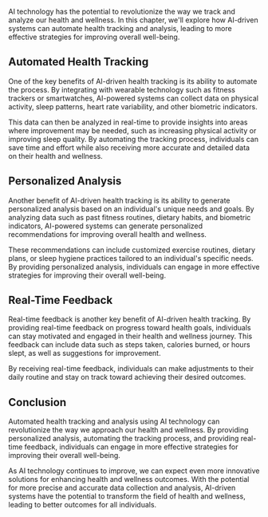 
AI technology has the potential to revolutionize the way we track and analyze our health and wellness. In this chapter, we'll explore how AI-driven systems can automate health tracking and analysis, leading to more effective strategies for improving overall well-being.

Automated Health Tracking
-------------------------

One of the key benefits of AI-driven health tracking is its ability to automate the process. By integrating with wearable technology such as fitness trackers or smartwatches, AI-powered systems can collect data on physical activity, sleep patterns, heart rate variability, and other biometric indicators.

This data can then be analyzed in real-time to provide insights into areas where improvement may be needed, such as increasing physical activity or improving sleep quality. By automating the tracking process, individuals can save time and effort while also receiving more accurate and detailed data on their health and wellness.

Personalized Analysis
---------------------

Another benefit of AI-driven health tracking is its ability to generate personalized analysis based on an individual's unique needs and goals. By analyzing data such as past fitness routines, dietary habits, and biometric indicators, AI-powered systems can generate personalized recommendations for improving overall health and wellness.

These recommendations can include customized exercise routines, dietary plans, or sleep hygiene practices tailored to an individual's specific needs. By providing personalized analysis, individuals can engage in more effective strategies for improving their overall well-being.

Real-Time Feedback
------------------

Real-time feedback is another key benefit of AI-driven health tracking. By providing real-time feedback on progress toward health goals, individuals can stay motivated and engaged in their health and wellness journey. This feedback can include data such as steps taken, calories burned, or hours slept, as well as suggestions for improvement.

By receiving real-time feedback, individuals can make adjustments to their daily routine and stay on track toward achieving their desired outcomes.

Conclusion
----------

Automated health tracking and analysis using AI technology can revolutionize the way we approach our health and wellness. By providing personalized analysis, automating the tracking process, and providing real-time feedback, individuals can engage in more effective strategies for improving their overall well-being.

As AI technology continues to improve, we can expect even more innovative solutions for enhancing health and wellness outcomes. With the potential for more precise and accurate data collection and analysis, AI-driven systems have the potential to transform the field of health and wellness, leading to better outcomes for all individuals.
